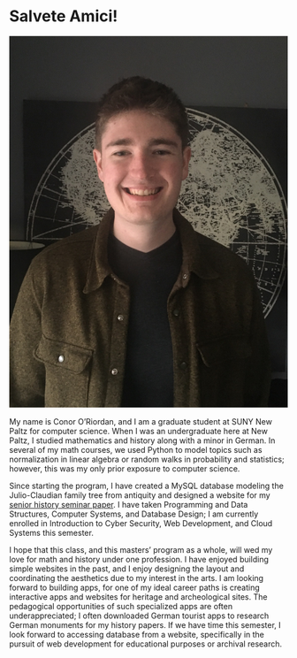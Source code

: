 # Salvete Amici!

![A photo of Conor O'Riordan](profile_image.jpg)

My name is Conor O’Riordan, and I am a graduate student at SUNY New Paltz for computer science. When I was an undergraduate here at New Paltz, I studied mathematics and history along with a minor in German. In several of my math courses, we used Python to model topics such as normalization in linear algebra or random walks in probability and statistics; however, this was my only prior exposure to computer science.

Since starting the program, I have created a MySQL database modeling the Julio-Claudian family tree from antiquity and designed a website for my [senior history seminar paper](https://www.newpaltz.edu/history/bestseminarpapers "A link to the history department's website"). I have taken Programming and Data Structures, Computer Systems, and Database Design; I am currently enrolled in Introduction to Cyber Security, Web Development, and Cloud Systems this semester.

I hope that this class, and this masters’ program as a whole, will wed my love for math and history under one profession. I have enjoyed building simple websites in the past, and I enjoy designing the layout and coordinating the aesthetics due to my interest in the arts. I am looking forward to building apps, for one of my ideal career paths is creating interactive apps and websites for heritage and archeological sites. The pedagogical opportunities of such specialized apps are often underappreciated; I often downloaded German tourist apps to research German monuments for my history papers. If we have time this semester, I look forward to accessing database from a website, specifically in the pursuit of web development for educational purposes or archival research.